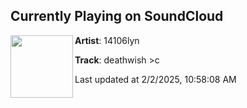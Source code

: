 ## Currently Playing on SoundCloud

[<img align="left" width="100" src="https://i1.sndcdn.com/artworks-1M97ohqvwQtR8zu4-Sri84A-t500x500.jpg">](https://soundcloud.com/14106lyn/deathwish)

**Artist**: 14106lyn 

**Track**: deathwish >c

Last updated at 2/2/2025, 10:58:08 AM
